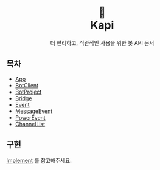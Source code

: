 <h1 align="center">📜<br>Kapi</h1>

<p align="center">
더 편리하고, 직관적인 사용을 위한 봇 API 문서
</p>

## 목차

- [App](/builtin/App.md)
- [BotClient](/internal/BotClient.md)
- [BotProject](/builtin/BotProject.md)
- [Bridge](/builtin/Bridge.md)
- [Event](/event/Event.md)
- [MessageEvent](/event/MessageEvent.md)
- [PowerEvent](/event/PowerEvent.md)
- [ChannelList](/internal/ChannelList.md)

## 구현

[Implement](implement.md) 를 참고해주세요.
